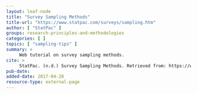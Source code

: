 ```yaml
---
layout: leaf-node
title: "Survey Sampling Methods"
title-url: "https://www.statpac.com/surveys/sampling.htm"
author: [ "StatPac" ]
groups: research-principles-and-methodologies
categories: [ ]
topics: [ "sampling-tips" ]
summary: >
     Web tutorial on survey sampling methods.
cite: >
     StatPac. (n.d.) Survey Sampling Methods. Retrieved from: https://www.statpac.com/surveys/sampling.htm
pub-date: 
added-date: 2017-04-28
resource-type: external-page
---
```

